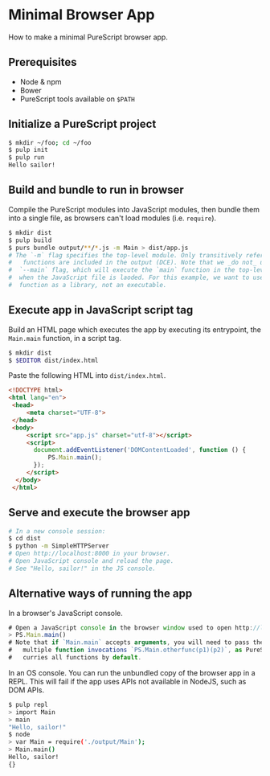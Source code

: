 # Minimal Browser App

How to make a minimal PureScript browser app.
 
## Prerequisites

  * Node & npm
  * Bower
  * PureScript tools available on `$PATH`

## Initialize a PureScript project

``` bash
$ mkdir ~/foo; cd ~/foo
$ pulp init
$ pulp run
Hello sailor!
```

## Build and bundle to run in browser

Compile the PureScript modules into JavaScript modules, then bundle them into a single file, as browsers can't load modules (i.e. `require`).

``` bash
$ mkdir dist
$ pulp build
$ purs bundle output/**/*.js -m Main > dist/app.js
# The `-m` flag specifies the top-level module. Only transitively referenced
#   functions are included in the output (DCE). Note that we _do not_ use the
#  `--main` flag, which will execute the `main` function in the top-level module
#  when the JavaScript file is laoded. For this example, we want to use this
#  function as a library, not an executable.
```

## Execute app in JavaScript script tag

Build an HTML page which executes the app by executing its entrypoint, the `Main.main` function, in a script tag.

``` bash
$ mkdir dist
$ $EDITOR dist/index.html
```

Paste the following HTML into `dist/index.html`.

``` html
<!DOCTYPE html>
<html lang="en">
 <head>
     <meta charset="UTF-8">
 </head>
 <body>
     <script src="app.js" charset="utf-8"></script>
     <script>
       document.addEventListener('DOMContentLoaded', function () {
           PS.Main.main();
       });
     </script>
  </body>
 </html>
```

## Serve and execute the browser app

``` bash
# In a new console session:
$ cd dist
$ python -m SimpleHTTPServer
# Open http://localhost:8000 in your browser.
# Open JavaScript console and reload the page.
# See "Hello, sailor!" in the JS console.
```

## Alternative ways of running the app
 
In a browser's JavaScript console.

``` javascript
# Open a JavaScript console in the browser window used to open http://localhost:8000
> PS.Main.main()
# Note that if `Main.main` accepts arguments, you will need to pass them as
#   multiple function invocations `PS.Main.otherfunc(p1)(p2)`, as PureScript
#   curries all functions by default.
```

In an OS console. You can run the unbundled copy of the browser app in a REPL. This will fail if the app uses APIs not available in NodeJS, such as DOM APIs.

``` bash
$ pulp repl
> import Main
> main
"Hello, sailor!"
$ node
> var Main = require('./output/Main');
> Main.main()
Hello, sailor!
{}
```
